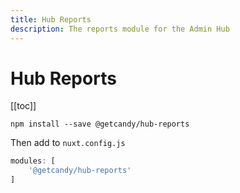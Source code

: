 ```yaml
---
title: Hub Reports
description: The reports module for the Admin Hub
---
```


# Hub Reports

[[toc]]

```
npm install --save @getcandy/hub-reports
```

Then add to `nuxt.config.js`

```javascript
modules: [
    '@getcandy/hub-reports'
]
```
